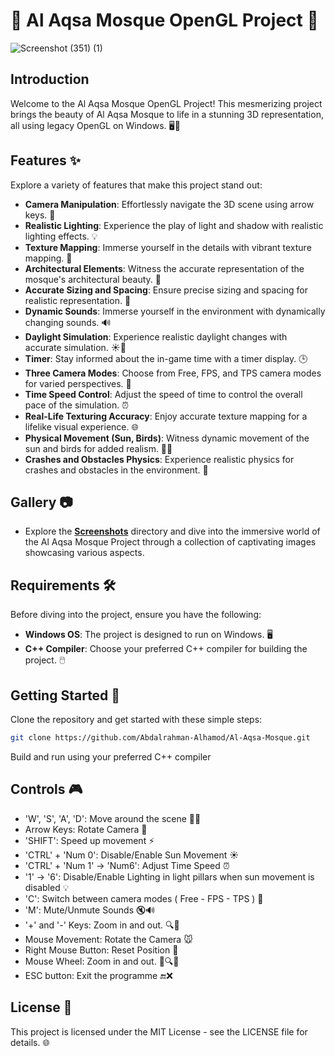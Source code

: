 # 🕌 Al Aqsa Mosque OpenGL Project 🌟

![Screenshot (351) (1)](https://github.com/Abdalrahman-Alhamod/Al-Aqsa-Mosque/assets/137921143/a0db1013-907f-4932-b737-25cfd06b6af8)


## Introduction

Welcome to the Al Aqsa Mosque OpenGL Project! This mesmerizing project brings the beauty of Al Aqsa Mosque to life in a stunning 3D representation, all using legacy OpenGL on Windows. 🖥️🏰

## Features ✨

Explore a variety of features that make this project stand out:

- **Camera Manipulation**: Effortlessly navigate the 3D scene using arrow keys. 📸
- **Realistic Lighting**: Experience the play of light and shadow with realistic lighting effects. 💡
- **Texture Mapping**: Immerse yourself in the details with vibrant texture mapping. 🌈
- **Architectural Elements**: Witness the accurate representation of the mosque's architectural beauty. 🏰
- **Accurate Sizing and Spacing**: Ensure precise sizing and spacing for realistic representation. 📏
- **Dynamic Sounds**: Immerse yourself in the environment with dynamically changing sounds. 🔊
- **Daylight Simulation**: Experience realistic daylight changes with accurate simulation. ☀️🌙
- **Timer**: Stay informed about the in-game time with a timer display. 🕒
- **Three Camera Modes**: Choose from Free, FPS, and TPS camera modes for varied perspectives. 🎥
- **Time Speed Control**: Adjust the speed of time to control the overall pace of the simulation. ⏰
- **Real-Life Texturing Accuracy**: Enjoy accurate texture mapping for a lifelike visual experience. 🌐
- **Physical Movement (Sun, Birds)**: Witness dynamic movement of the sun and birds for added realism. 🌅🦅
- **Crashes and Obstacles Physics**: Experience realistic physics for crashes and obstacles in the environment. 🚧

## Gallery 📷
- Explore the **[Screenshots](https://github.com/Abdalrahman-Alhamod/Al-Aqsa-Mosque/tree/main/Screenshots)** directory and dive into the immersive world of the Al Aqsa Mosque Project through a collection of captivating images showcasing various aspects.

## Requirements 🛠️

Before diving into the project, ensure you have the following:

- **Windows OS**: The project is designed to run on Windows. 🖥️
- **C++ Compiler**: Choose your preferred C++ compiler for building the project. 🖱️

## Getting Started 🚀

Clone the repository and get started with these simple steps:

```bash
git clone https://github.com/Abdalrahman-Alhamod/Al-Aqsa-Mosque.git
```
Build and run using your preferred C++ compiler

## Controls 🎮

- 'W', 'S', 'A', 'D': Move around the scene 🚶‍♂️
- Arrow Keys: Rotate Camera 🔄
- 'SHIFT': Speed up movement ⚡
- 'CTRL' + 'Num 0': Disable/Enable Sun Movement ☀️
- 'CTRL' + 'Num 1' -> 'Num6': Adjust Time Speed ⏰
- '1' -> '6': Disable/Enable Lighting in light pillars when sun movement is disabled 💡
- 'C': Switch between camera modes ( Free - FPS - TPS ) 🎥
- 'M': Mute/Unmute Sounds 🔇🔊
- '+' and '-' Keys: Zoom in and out. 🔍🔎
- Mouse Movement: Rotate the Camera 🐭
- Right Mouse Button: Reset Position 🔄
- Mouse Wheel: Zoom in and out. 🔄🔍🔎
- ESC button: Exit the programme 🔚❌
  

## License 📜
This project is licensed under the MIT License - see the LICENSE file for details. 🌐
